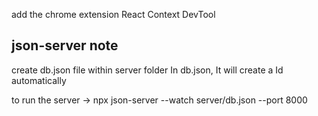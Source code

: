 add the chrome extension React Context DevTool

## json-server note

create db.json file within server folder
In db.json, It will create a Id automatically

to run the server -> npx json-server --watch server/db.json --port 8000
